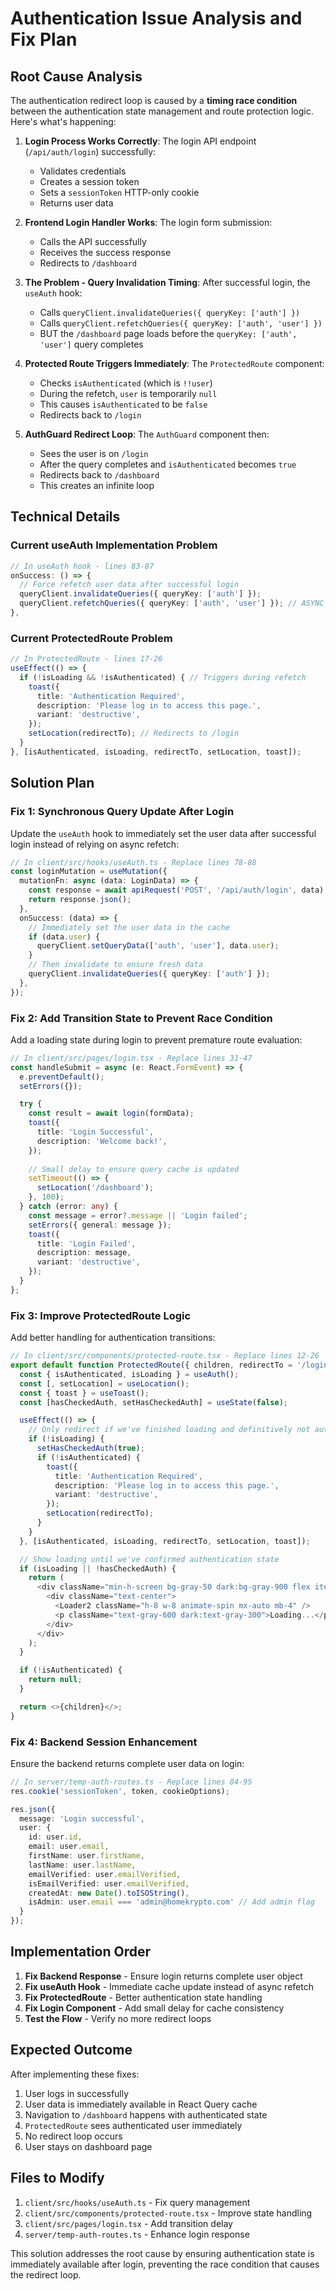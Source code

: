 # Authentication Issue Analysis and Fix Plan

## Root Cause Analysis

The authentication redirect loop is caused by a **timing race condition** between the authentication state management and route protection logic. Here's what's happening:

1. **Login Process Works Correctly**: The login API endpoint (`/api/auth/login`) successfully:
   - Validates credentials
   - Creates a session token
   - Sets a `sessionToken` HTTP-only cookie
   - Returns user data

2. **Frontend Login Handler Works**: The login form submission:
   - Calls the API successfully
   - Receives the success response
   - Redirects to `/dashboard`

3. **The Problem - Query Invalidation Timing**: After successful login, the `useAuth` hook:
   - Calls `queryClient.invalidateQueries({ queryKey: ['auth'] })`
   - Calls `queryClient.refetchQueries({ queryKey: ['auth', 'user'] })`
   - BUT the `/dashboard` page loads before the `queryKey: ['auth', 'user']` query completes

4. **Protected Route Triggers Immediately**: The `ProtectedRoute` component:
   - Checks `isAuthenticated` (which is `!!user`)
   - During the refetch, `user` is temporarily `null`
   - This causes `isAuthenticated` to be `false`
   - Redirects back to `/login`

5. **AuthGuard Redirect Loop**: The `AuthGuard` component then:
   - Sees the user is on `/login` 
   - After the query completes and `isAuthenticated` becomes `true`
   - Redirects back to `/dashboard`
   - This creates an infinite loop

## Technical Details

### Current useAuth Implementation Problem
```typescript
// In useAuth hook - lines 83-87
onSuccess: () => {
  // Force refetch user data after successful login
  queryClient.invalidateQueries({ queryKey: ['auth'] });
  queryClient.refetchQueries({ queryKey: ['auth', 'user'] }); // ASYNC - doesn't wait
},
```

### Current ProtectedRoute Problem
```typescript
// In ProtectedRoute - lines 17-26
useEffect(() => {
  if (!isLoading && !isAuthenticated) { // Triggers during refetch
    toast({
      title: 'Authentication Required',
      description: 'Please log in to access this page.',
      variant: 'destructive',
    });
    setLocation(redirectTo); // Redirects to /login
  }
}, [isAuthenticated, isLoading, redirectTo, setLocation, toast]);
```

## Solution Plan

### Fix 1: Synchronous Query Update After Login

Update the `useAuth` hook to immediately set the user data after successful login instead of relying on async refetch:

```typescript
// In client/src/hooks/useAuth.ts - Replace lines 78-88
const loginMutation = useMutation({
  mutationFn: async (data: LoginData) => {
    const response = await apiRequest('POST', '/api/auth/login', data);
    return response.json();
  },
  onSuccess: (data) => {
    // Immediately set the user data in the cache
    if (data.user) {
      queryClient.setQueryData(['auth', 'user'], data.user);
    }
    // Then invalidate to ensure fresh data
    queryClient.invalidateQueries({ queryKey: ['auth'] });
  },
});
```

### Fix 2: Add Transition State to Prevent Race Condition

Add a loading state during login to prevent premature route evaluation:

```typescript
// In client/src/pages/login.tsx - Replace lines 31-47
const handleSubmit = async (e: React.FormEvent) => {
  e.preventDefault();
  setErrors({});

  try {
    const result = await login(formData);
    toast({
      title: 'Login Successful',
      description: 'Welcome back!',
    });
    
    // Small delay to ensure query cache is updated
    setTimeout(() => {
      setLocation('/dashboard');
    }, 100);
  } catch (error: any) {
    const message = error?.message || 'Login failed';
    setErrors({ general: message });
    toast({
      title: 'Login Failed',
      description: message,
      variant: 'destructive',
    });
  }
};
```

### Fix 3: Improve ProtectedRoute Logic

Add better handling for authentication transitions:

```typescript
// In client/src/components/protected-route.tsx - Replace lines 12-26
export default function ProtectedRoute({ children, redirectTo = '/login' }: ProtectedRouteProps) {
  const { isAuthenticated, isLoading } = useAuth();
  const [, setLocation] = useLocation();
  const { toast } = useToast();
  const [hasCheckedAuth, setHasCheckedAuth] = useState(false);

  useEffect(() => {
    // Only redirect if we've finished loading and definitively not authenticated
    if (!isLoading) {
      setHasCheckedAuth(true);
      if (!isAuthenticated) {
        toast({
          title: 'Authentication Required',
          description: 'Please log in to access this page.',
          variant: 'destructive',
        });
        setLocation(redirectTo);
      }
    }
  }, [isAuthenticated, isLoading, redirectTo, setLocation, toast]);

  // Show loading until we've confirmed authentication state
  if (isLoading || !hasCheckedAuth) {
    return (
      <div className="min-h-screen bg-gray-50 dark:bg-gray-900 flex items-center justify-center">
        <div className="text-center">
          <Loader2 className="h-8 w-8 animate-spin mx-auto mb-4" />
          <p className="text-gray-600 dark:text-gray-300">Loading...</p>
        </div>
      </div>
    );
  }

  if (!isAuthenticated) {
    return null;
  }

  return <>{children}</>;
}
```

### Fix 4: Backend Session Enhancement

Ensure the backend returns complete user data on login:

```typescript
// In server/temp-auth-routes.ts - Replace lines 84-95
res.cookie('sessionToken', token, cookieOptions);

res.json({
  message: 'Login successful',
  user: {
    id: user.id,
    email: user.email,
    firstName: user.firstName,
    lastName: user.lastName,
    emailVerified: user.emailVerified,
    isEmailVerified: user.emailVerified,
    createdAt: new Date().toISOString(),
    isAdmin: user.email === 'admin@homekrypto.com' // Add admin flag
  }
});
```

## Implementation Order

1. **Fix Backend Response** - Ensure login returns complete user object
2. **Fix useAuth Hook** - Immediate cache update instead of async refetch
3. **Fix ProtectedRoute** - Better authentication state handling
4. **Fix Login Component** - Add small delay for cache consistency
5. **Test the Flow** - Verify no more redirect loops

## Expected Outcome

After implementing these fixes:

1. User logs in successfully
2. User data is immediately available in React Query cache
3. Navigation to `/dashboard` happens with authenticated state
4. `ProtectedRoute` sees authenticated user immediately
5. No redirect loop occurs
6. User stays on dashboard page

## Files to Modify

1. `client/src/hooks/useAuth.ts` - Fix query management
2. `client/src/components/protected-route.tsx` - Improve state handling  
3. `client/src/pages/login.tsx` - Add transition delay
4. `server/temp-auth-routes.ts` - Enhance login response

This solution addresses the root cause by ensuring authentication state is immediately available after login, preventing the race condition that causes the redirect loop.